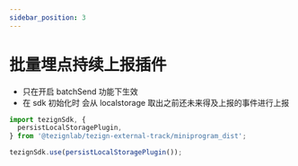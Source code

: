 ```yaml
---
sidebar_position: 3
---
```


# 批量埋点持续上报插件
- 只在开启 batchSend 功能下生效
- 在 sdk 初始化时 会从 localstorage 取出之前还未来得及上报的事件进行上报

```typescript
import tezignSdk, {
  persistLocalStoragePlugin,
} from '@tezignlab/tezign-external-track/miniprogram_dist';

tezignSdk.use(persistLocalStoragePlugin());
```
